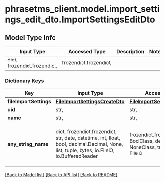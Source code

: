 # phrasetms_client.model.import_settings_edit_dto.ImportSettingsEditDto

## Model Type Info

| Input Type                   | Accessed Type          | Description | Notes |
| ---------------------------- | ---------------------- | ----------- | ----- |
| dict, frozendict.frozendict, | frozendict.frozendict, |             |

### Dictionary Keys

| Key                    | Input Type                                                                                                                                  | Accessed Type                                                                           | Description                                                        | Notes      |
| ---------------------- | ------------------------------------------------------------------------------------------------------------------------------------------- | --------------------------------------------------------------------------------------- | ------------------------------------------------------------------ | ---------- |
| **fileImportSettings** | [**FileImportSettingsCreateDto**](FileImportSettingsCreateDto.md)                                                                           | [**FileImportSettingsCreateDto**](FileImportSettingsCreateDto.md)                       |                                                                    |
| **uid**                | str,                                                                                                                                        | str,                                                                                    |                                                                    |
| **name**               | str,                                                                                                                                        | str,                                                                                    |                                                                    |
| **any_string_name**    | dict, frozendict.frozendict, str, date, datetime, int, float, bool, decimal.Decimal, None, list, tuple, bytes, io.FileIO, io.BufferedReader | frozendict.frozendict, str, BoolClass, decimal.Decimal, NoneClass, tuple, bytes, FileIO | any string name can be used but the value must be the correct type | [optional] |

[[Back to Model list]](../../README.md#documentation-for-models) [[Back to API list]](../../README.md#documentation-for-api-endpoints) [[Back to README]](../../README.md)
